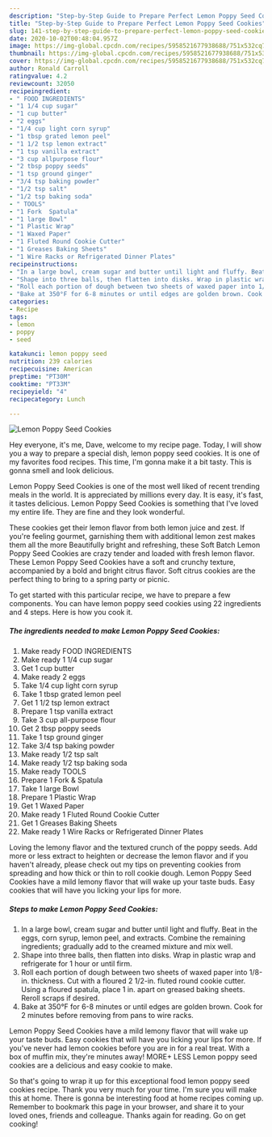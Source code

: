 ```yaml
---
description: "Step-by-Step Guide to Prepare Perfect Lemon Poppy Seed Cookies"
title: "Step-by-Step Guide to Prepare Perfect Lemon Poppy Seed Cookies"
slug: 141-step-by-step-guide-to-prepare-perfect-lemon-poppy-seed-cookies
date: 2020-10-02T00:48:04.957Z
image: https://img-global.cpcdn.com/recipes/5958521677938688/751x532cq70/lemon-poppy-seed-cookies-recipe-main-photo.jpg
thumbnail: https://img-global.cpcdn.com/recipes/5958521677938688/751x532cq70/lemon-poppy-seed-cookies-recipe-main-photo.jpg
cover: https://img-global.cpcdn.com/recipes/5958521677938688/751x532cq70/lemon-poppy-seed-cookies-recipe-main-photo.jpg
author: Ronald Carroll
ratingvalue: 4.2
reviewcount: 32050
recipeingredient:
- " FOOD INGREDIENTS"
- "1 1/4 cup sugar"
- "1 cup butter"
- "2 eggs"
- "1/4 cup light corn syrup"
- "1 tbsp grated lemon peel"
- "1 1/2 tsp lemon extract"
- "1 tsp vanilla extract"
- "3 cup allpurpose flour"
- "2 tbsp poppy seeds"
- "1 tsp ground ginger"
- "3/4 tsp baking powder"
- "1/2 tsp salt"
- "1/2 tsp baking soda"
- " TOOLS"
- "1 Fork  Spatula"
- "1 large Bowl"
- "1 Plastic Wrap"
- "1 Waxed Paper"
- "1 Fluted Round Cookie Cutter"
- "1 Greases Baking Sheets"
- "1 Wire Racks or Refrigerated Dinner Plates"
recipeinstructions:
- "In a large bowl, cream sugar and butter until light and fluffy. Beat in the eggs, corn syrup, lemon peel, and extracts. Combine the remaining ingredients; gradually add to the creamed mixture and mix well."
- "Shape into three balls, then flatten into disks. Wrap in plastic wrap and refrigerate for 1 hour or until firm."
- "Roll each portion of dough between two sheets of waxed paper into 1/8-in. thickness. Cut with a floured 2 1/2-in. fluted round cookie cutter. Using a floured spatula, place 1 in. apart on greased baking sheets. Reroll scraps if desired."
- "Bake at 350°F for 6-8 minutes or until edges are golden brown. Cook for 2 minutes before removing from pans to wire racks."
categories:
- Recipe
tags:
- lemon
- poppy
- seed

katakunci: lemon poppy seed 
nutrition: 239 calories
recipecuisine: American
preptime: "PT30M"
cooktime: "PT33M"
recipeyield: "4"
recipecategory: Lunch

---
```



![Lemon Poppy Seed Cookies](https://img-global.cpcdn.com/recipes/5958521677938688/751x532cq70/lemon-poppy-seed-cookies-recipe-main-photo.jpg)

Hey everyone, it's me, Dave, welcome to my recipe page. Today, I will show you a way to prepare a special dish, lemon poppy seed cookies. It is one of my favorites food recipes. This time, I'm gonna make it a bit tasty. This is gonna smell and look delicious.

Lemon Poppy Seed Cookies is one of the most well liked of recent trending meals in the world. It is appreciated by millions every day. It is easy, it's fast, it tastes delicious. Lemon Poppy Seed Cookies is something that I've loved my entire life. They are fine and they look wonderful.

These cookies get their lemon flavor from both lemon juice and zest. If you&#39;re feeling gourmet, garnishing them with additional lemon zest makes them all the more Beautifully bright and refreshing, these Soft Batch Lemon Poppy Seed Cookies are crazy tender and loaded with fresh lemon flavor. These Lemon Poppy Seed Cookies have a soft and crunchy texture, accompanied by a bold and bright citrus flavor. Soft citrus cookies are the perfect thing to bring to a spring party or picnic.


To get started with this particular recipe, we have to prepare a few components. You can have lemon poppy seed cookies using 22 ingredients and 4 steps. Here is how you cook it.

<!--inarticleads1-->

##### The ingredients needed to make Lemon Poppy Seed Cookies:

1. Make ready  FOOD INGREDIENTS
1. Make ready 1 1/4 cup sugar
1. Get 1 cup butter
1. Make ready 2 eggs
1. Take 1/4 cup light corn syrup
1. Take 1 tbsp grated lemon peel
1. Get 1 1/2 tsp lemon extract
1. Prepare 1 tsp vanilla extract
1. Take 3 cup all-purpose flour
1. Get 2 tbsp poppy seeds
1. Take 1 tsp ground ginger
1. Take 3/4 tsp baking powder
1. Make ready 1/2 tsp salt
1. Make ready 1/2 tsp baking soda
1. Make ready  TOOLS
1. Prepare 1 Fork &amp; Spatula
1. Take 1 large Bowl
1. Prepare 1 Plastic Wrap
1. Get 1 Waxed Paper
1. Make ready 1 Fluted Round Cookie Cutter
1. Get 1 Greases Baking Sheets
1. Make ready 1 Wire Racks or Refrigerated Dinner Plates


Loving the lemony flavor and the textured crunch of the poppy seeds. Add more or less extract to heighten or decrease the lemon flavor and if you haven&#39;t already, please check out my tips on preventing cookies from spreading and how thick or thin to roll cookie dough. Lemon Poppy Seed Cookies have a mild lemony flavor that will wake up your taste buds. Easy cookies that will have you licking your lips for more. 

<!--inarticleads2-->

##### Steps to make Lemon Poppy Seed Cookies:

1. In a large bowl, cream sugar and butter until light and fluffy. Beat in the eggs, corn syrup, lemon peel, and extracts. Combine the remaining ingredients; gradually add to the creamed mixture and mix well.
1. Shape into three balls, then flatten into disks. Wrap in plastic wrap and refrigerate for 1 hour or until firm.
1. Roll each portion of dough between two sheets of waxed paper into 1/8-in. thickness. Cut with a floured 2 1/2-in. fluted round cookie cutter. Using a floured spatula, place 1 in. apart on greased baking sheets. Reroll scraps if desired.
1. Bake at 350°F for 6-8 minutes or until edges are golden brown. Cook for 2 minutes before removing from pans to wire racks.


Lemon Poppy Seed Cookies have a mild lemony flavor that will wake up your taste buds. Easy cookies that will have you licking your lips for more. If you&#39;ve never had lemon cookies before you are in for a real treat. With a box of muffin mix, they&#39;re minutes away! MORE+ LESS Lemon poppy seed cookies are a delicious and easy cookie to make. 

So that's going to wrap it up for this exceptional food lemon poppy seed cookies recipe. Thank you very much for your time. I'm sure you will make this at home. There is gonna be interesting food at home recipes coming up. Remember to bookmark this page in your browser, and share it to your loved ones, friends and colleague. Thanks again for reading. Go on get cooking!

